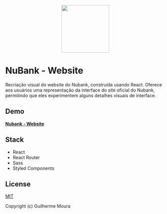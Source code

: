 <p align="center">
  <img
    style="object: contain; height: 150px"
    src="https://github.com/glhrmoura/nubank-website/raw/master/src/assets/images/logo.png"
  >
</p>

# NuBank - Website

Recriação visual do website do Nubank, construída usando React. Oferece aos usuários uma representação da interface do site oficial do Nubank, permitindo que eles experimentem alguns detalhes visuais de interface.

## Demo

[**Nubank - Website**](https://glhrmoura.github.io/nubank-website)

## Stack

- React
- React Router
- Sass
- Styled Components

## License

[MIT](https://github.com/glhrmoura/nubank-website/blob/master/LICENSE)

Copyright (c) Guilherme Moura
